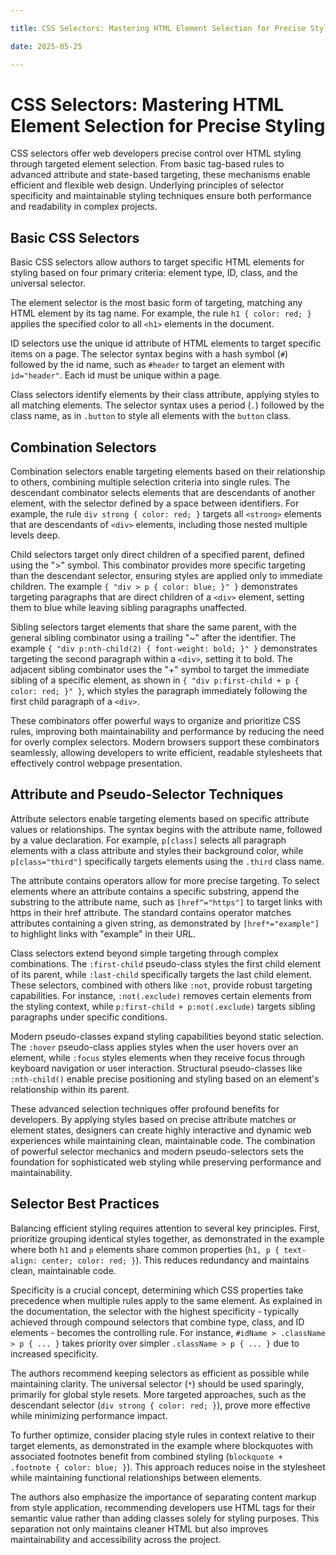 ```yaml
---

title: CSS Selectors: Mastering HTML Element Selection for Precise Styling

date: 2025-05-25

---
```



# CSS Selectors: Mastering HTML Element Selection for Precise Styling

CSS selectors offer web developers precise control over HTML styling through targeted element selection. From basic tag-based rules to advanced attribute and state-based targeting, these mechanisms enable efficient and flexible web design. Underlying principles of selector specificity and maintainable styling techniques ensure both performance and readability in complex projects.


## Basic CSS Selectors

Basic CSS selectors allow authors to target specific HTML elements for styling based on four primary criteria: element type, ID, class, and the universal selector.

The element selector is the most basic form of targeting, matching any HTML element by its tag name. For example, the rule `h1 { color: red; }` applies the specified color to all `<h1>` elements in the document.

ID selectors use the unique id attribute of HTML elements to target specific items on a page. The selector syntax begins with a hash symbol (`#`) followed by the id name, such as `#header` to target an element with `id="header"`. Each id must be unique within a page.

Class selectors identify elements by their class attribute, applying styles to all matching elements. The selector syntax uses a period (`.`) followed by the class name, as in `.button` to style all elements with the `button` class.


## Combination Selectors

Combination selectors enable targeting elements based on their relationship to others, combining multiple selection criteria into single rules. The descendant combinator selects elements that are descendants of another element, with the selector defined by a space between identifiers. For example, the rule `div strong { color: red; }` targets all `<strong>` elements that are descendants of `<div>` elements, including those nested multiple levels deep.

Child selectors target only direct children of a specified parent, defined using the ">" symbol. This combinator provides more specific targeting than the descendant selector, ensuring styles are applied only to immediate children. The example `{ "div > p { color: blue; }" }` demonstrates targeting paragraphs that are direct children of a `<div>` element, setting them to blue while leaving sibling paragraphs unaffected.

Sibling selectors target elements that share the same parent, with the general sibling combinator using a trailing "~" after the identifier. The example `{ "div p:nth-child(2) { font-weight: bold; }" }` demonstrates targeting the second paragraph within a `<div>`, setting it to bold. The adjacent sibling combinator uses the "+" symbol to target the immediate sibling of a specific element, as shown in `{ "div p:first-child + p { color: red; }" }`, which styles the paragraph immediately following the first child paragraph of a `<div>`.

These combinators offer powerful ways to organize and prioritize CSS rules, improving both maintainability and performance by reducing the need for overly complex selectors. Modern browsers support these combinators seamlessly, allowing developers to write efficient, readable stylesheets that effectively control webpage presentation.


## Attribute and Pseudo-Selector Techniques

Attribute selectors enable targeting elements based on specific attribute values or relationships. The syntax begins with the attribute name, followed by a value declaration. For example, `p[class]` selects all paragraph elements with a class attribute and styles their background color, while `p[class="third"]` specifically targets elements using the `.third` class name.

The attribute contains operators allow for more precise targeting. To select elements where an attribute contains a specific substring, append the substring to the attribute name, such as `[href^="https"]` to target links with https in their href attribute. The standard contains operator matches attributes containing a given string, as demonstrated by `[href*="example"]` to highlight links with "example" in their URL.

Class selectors extend beyond simple targeting through complex combinations. The `:first-child` pseudo-class styles the first child element of its parent, while `:last-child` specifically targets the last child element. These selectors, combined with others like `:not`, provide robust targeting capabilities. For instance, `:not(.exclude)` removes certain elements from the styling context, while `p:first-child + p:not(.exclude)` targets sibling paragraphs under specific conditions.

Modern pseudo-classes expand styling capabilities beyond static selection. The `:hover` pseudo-class applies styles when the user hovers over an element, while `:focus` styles elements when they receive focus through keyboard navigation or user interaction. Structural pseudo-classes like `:nth-child()` enable precise positioning and styling based on an element's relationship within its parent.

These advanced selection techniques offer profound benefits for developers. By applying styles based on precise attribute matches or element states, designers can create highly interactive and dynamic web experiences while maintaining clean, maintainable code. The combination of powerful selector mechanics and modern pseudo-selectors sets the foundation for sophisticated web styling while preserving performance and maintainability.


## Selector Best Practices

Balancing efficient styling requires attention to several key principles. First, prioritize grouping identical styles together, as demonstrated in the example where both `h1` and `p` elements share common properties (`h1, p { text-align: center; color: red; }`). This reduces redundancy and maintains clean, maintainable code.

Specificity is a crucial concept, determining which CSS properties take precedence when multiple rules apply to the same element. As explained in the documentation, the selector with the highest specificity - typically achieved through compound selectors that combine type, class, and ID elements - becomes the controlling rule. For instance, `#idName > .className > p { ... }` takes priority over simpler `.className > p { ... }` due to increased specificity.

The authors recommend keeping selectors as efficient as possible while maintaining clarity. The universal selector (`*`) should be used sparingly, primarily for global style resets. More targeted approaches, such as the descendant selector (`div strong { color: red; }`), prove more effective while minimizing performance impact.

To further optimize, consider placing style rules in context relative to their target elements, as demonstrated in the example where blockquotes with associated footnotes benefit from combined styling (`blockquote + .footnote { color: blue; }`). This approach reduces noise in the stylesheet while maintaining functional relationships between elements.

The authors also emphasize the importance of separating content markup from style application, recommending developers use HTML tags for their semantic value rather than adding classes solely for styling purposes. This separation not only maintains cleaner HTML but also improves maintainability and accessibility across the project.

